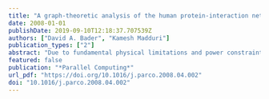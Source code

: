 ```yaml
---
title: "A graph-theoretic analysis of the human protein-interaction network using multicore parallel algorithms"
date: 2008-01-01
publishDate: 2019-09-10T12:18:37.707539Z
authors: ["David A. Bader", "Kamesh Madduri"]
publication_types: ["2"]
abstract: "Due to fundamental physical limitations and power constraints, we are witnessing a paradigm shift in commodity microprocessor architecture to multicore designs. Continued performance now requires the exploitation of concurrency at the algorithm level. In this article, we demonstrate the application of high performance computing techniques in systems biology and present multicore algorithms for the important research problem of protein-interaction network (PIN) analysis.  PINs play an important role in understanding the functional and organizational principles of biological processes. Promising computational techniques for key systems biology research problems such as identification of signaling pathways, novel protein function prediction, and the study of disease mechanisms, are based on topological characteristics of the protein interactome. Several complex network models have been proposed to explain the evolution of protein networks, and these models primarily try to reproduce the topological features observed in yeast, the model eukaryote interactome. In this article, we study the structural properties of a high-confidence human interaction network, constructed by assimilating recent experimentally derived interaction data. We identify topological properties common to the yeast and human protein networks.  Betweenness is a quantitative measure of centrality of an entity in a complex network, and is based on computing all-pairs shortest paths in the graph. A novel contribution of our work is the analysis of the degree–betweenness centrality correlation in the human PIN. Jeong et al. empirically showed that betweenness is positively correlated with the essentiality and evolutionary age of a protein. We observe that proteins with high betweenness, but low degree (or connectivity) are abundant in the human PIN. We have designed efficient and portable parallel implementations for the exact calculation of betweenness and other compute-intensive centrality metrics relevant to interactome analysis. For example, on the Sun Fire T2000 server with the UltraSparc T1 (Niagara) processor, we achieve a relative speedup of about 16 using 32 threads for a typical instance of betweenness centrality on a PIN, reducing the running time from nearly 3 1/2 to 13 s."
featured: false
publication: "*Parallel Computing*"
url_pdf: "https://doi.org/10.1016/j.parco.2008.04.002"
doi: "10.1016/j.parco.2008.04.002"
---
```


